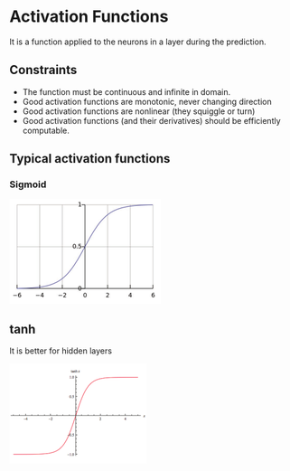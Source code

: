# Activation Functions

It is a function applied to the neurons in a layer during the prediction.

## Constraints

<ul>
    <li>The function must be continuous and infinite in domain.</li>
    <li>Good activation functions are monotonic, never changing direction</li>
    <li>Good activation functions are nonlinear (they squiggle or turn)</li>
    <li>
        Good activation functions (and their derivatives) should be efficiently computable.
    </li>
</ul>

## Typical activation functions

### Sigmoid

![](/images/sigmoid.png "sigmoid")

## tanh

It is better for hidden layers

![](/images/tanh.png "tanh")
